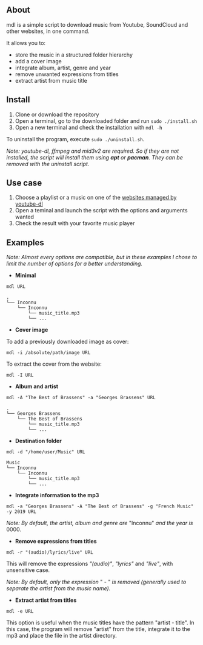 ## About

mdl is a simple script to download music from Youtube, SoundCloud and other websites, in one command.

It allows you to:
 - store the music in a structured folder hierarchy 
 - add a cover image
 - integrate album, artist, genre and year
 - remove unwanted expressions from titles
 - extract artist from music title

## Install

1. Clone or download the repository
2. Open a terminal, go to the downloaded folder and run `sudo ./install.sh`
3. Open a new terminal and check the installation with `mdl -h`

To uninstall the program, execute `sudo ./uninstall.sh`. 

*Note: youtube-dl, ffmpeg and mid3v2 are required. So if they are not installed, the script will install them using **apt** or **pacman**. They can be removed with the uninstall script.*


## Use case
1. Choose a playlist or a music on one of the [websites managed by youtube-dl](https://github.com/ytdl-org/youtube-dl/tree/master/youtube_dl/extractor)
2. Open a teminal and launch the script with the options and arguments wanted
3. Check the result with your favorite music player

## Examples

*Note: Almost every options are compatible, but in these examples I chose to limit the number of options for a better understanding.*

- **Minimal**

`mdl URL`
```
.
└── Inconnu
    └── Inconnu
        └── music_title.mp3
        └── ...       
```

- **Cover image**

To add a previously downloaded image as cover:

`mdl -i /absolute/path/image URL`

To extract the cover from the website:

`mdl -I URL`


- **Album and artist**

`mdl -A "The Best of Brassens" -a "Georges Brassens" URL`
```
.
└── Georges Brassens
    └── The Best of Brassens
        └── music_title.mp3
        └── ...       
```

- **Destination folder**

`mdl -d "/home/user/Music" URL`
```
Music
└── Inconnu
    └── Inconnu
        └── music_title.mp3
        └── ...       
```
- **Integrate information to the mp3**

`mdl -a "Georges Brassens" -A "The Best of Brassens" -g "French Music" -y 2019 URL`

*Note: By default, the artist, album and genre are* "Inconnu" *and the year is* 0000.

- **Remove expressions from titles**

`mdl -r "(audio)/lyrics/live" URL`

This will remove the expressions *"(audio)"*, *"lyrics"* and *"live"*, with unsensitive case.

*Note: By default, only the expression* " - " *is removed (generally used to separate the artist from the music name).*

- **Extract artist from titles**

`mdl -e URL`

This option is useful when the music titles have the pattern "artist - title". In this case, the program will remove "artist" from the title, integrate it to the mp3 and place the file in the artist directory.
